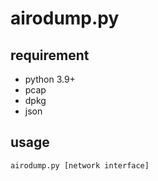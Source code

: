 # airodump.py

## requirement
- python 3.9+
- pcap
- dpkg
- json

## usage
```
airodump.py [network interface]
```
